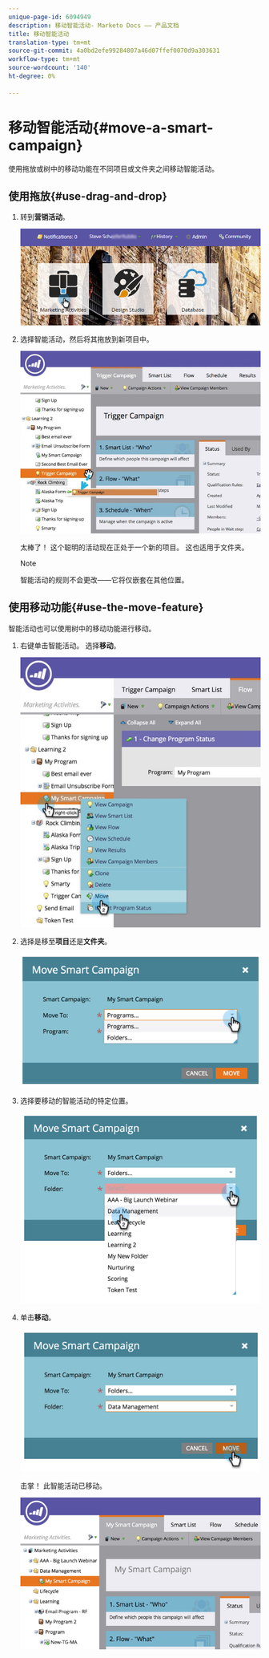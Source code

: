 ```yaml
---
unique-page-id: 6094949
description: 移动智能活动- Marketo Docs —— 产品文档
title: 移动智能活动
translation-type: tm+mt
source-git-commit: 4a0bd2efe99284807a46d07ffef0070d9a303631
workflow-type: tm+mt
source-wordcount: '140'
ht-degree: 0%

---
```



# 移动智能活动{#move-a-smart-campaign}

使用拖放或树中的移动功能在不同项目或文件夹之间移动智能活动。

## 使用拖放{#use-drag-and-drop}

1. 转到&#x200B;**营销活动**。

   ![](assets/login-marketing-activities-2.png)

1. 选择智能活动，然后将其拖放到新项目中。

   ![](assets/rockclimbing-tabfix.jpg)

   太棒了！ 这个聪明的活动现在正处于一个新的项目。 这也适用于文件夹。

   >[!NOTE]
   >
   >智能活动的规则不会更改——它将仅嵌套在其他位置。

## 使用移动功能{#use-the-move-feature}

智能活动也可以使用树中的移动功能进行移动。

1. 右键单击智能活动。 选择&#x200B;**移动**。

   ![](assets/rockclimbing2.jpg)

1. 选择是移至&#x200B;**项目**&#x200B;还是&#x200B;**文件夹**。

   ![](assets/image2015-2-25-13-3a34-3a20.png)

1. 选择要移动的智能活动的特定位置。

   ![](assets/image2015-2-25-13-3a36-3a4.png)

1. 单击&#x200B;**移动**。

   ![](assets/image2015-2-25-13-3a37-3a44.png)

   击掌！ 此智能活动已移动。

   ![](assets/image2015-2-25-13-39-51-copy-281-29.png)
